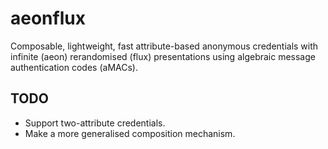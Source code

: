 
aeonflux
========

Composable, lightweight, fast attribute-based anonymous credentials with
infinite (aeon) rerandomised (flux) presentations using algebraic message
authentication codes (aMACs).

TODO
----

* Support two-attribute credentials.
* Make a more generalised composition mechanism.
